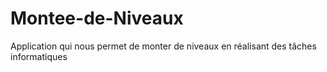 # Montee-de-Niveaux
Application qui nous permet de monter de niveaux en réalisant des tâches informatiques
